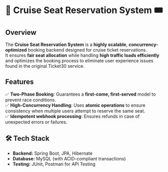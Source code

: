 
# 🚢 Cruise Seat Reservation System 🎟️

## Overview
The **Cruise Seat Reservation System** is a **highly scalable**, **concurrency-optimized** booking backend designed for cruise ticket reservations.  
It ensures **fair seat allocation** while handling **high traffic loads efficiently** and optimizes the booking process to eliminate user experience issues found in the original Ticket30 service.

## Features
✅ **Two-Phase Booking**: Guarantees a **first-come, first-served** model to prevent race conditions.  
✅ **High-Concurrency Handling**: Uses **atomic operations** to ensure consistency when multiple users attempt to reserve the same seat.  
✅ **Idempotent webhook processing**: Ensures refunds in case of unexpected errors or failures.


## 🛠️ Tech Stack
- **Backend:** Spring Boot, JPA, Hibernate  
- **Database:** MySQL (with ACID-compliant transactions)  
- **Testing:** JUnit, Postman for API Testing  

